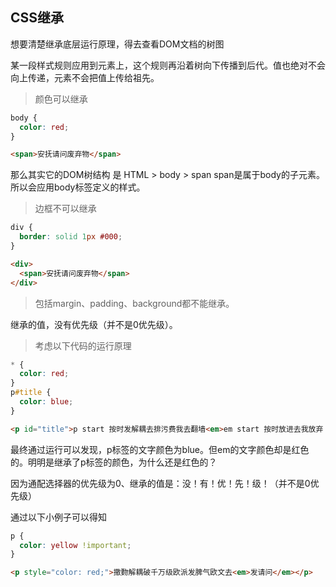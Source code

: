 ## CSS继承
想要清楚继承底层运行原理，得去查看DOM文档的树图

某一段样式规则应用到元素上，这个规则再沿着树向下传播到后代。值也绝对不会向上传递，元素不会把值上传给祖先。

> 颜色可以继承

```css
body {
  color: red;
}
```
```html
<span>安抚请问废弃物</span>
```
那么其实它的DOM树结构 是 HTML > body > span span是属于body的子元素。所以会应用body标签定义的样式。

> 边框不可以继承

```css
div {
  border: solid 1px #000;
}
```
```html
<div>
  <span>安抚请问废弃物</span>
</div>
```
> 包括margin、padding、background都不能继承。

继承的值，没有优先级（并不是0优先级）。

> 考虑以下代码的运行原理

```css
* {
  color: red;
}
p#title {
  color: blue;
}
```
```html
<p id="title">p start 按时发解耦去排污费我去翻墙<em>em start 按时放进去我放弃 em end</em> p end </p>
```
最终通过运行可以发现，p标签的文字颜色为blue。但em的文字颜色却是红色的。明明是继承了p标签的颜色，为什么还是红色的？

因为通配选择器的优先级为0、继承的值是：没！有！优！先！级！（并不是0优先级）

通过以下小例子可以得知

```css
p {
  color: yellow !important;
}
```
```html
<p style="color: red;">撒覅解耦破千万级欧派发脾气欧文去<em>发请问</em></p>
```
